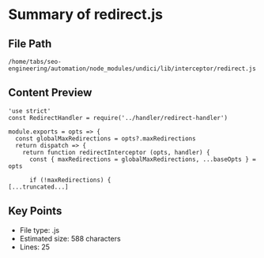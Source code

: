 # Summary of redirect.js
  
## File Path
`/home/tabs/seo-engineering/automation/node_modules/undici/lib/interceptor/redirect.js`

## Content Preview
```
'use strict'
const RedirectHandler = require('../handler/redirect-handler')

module.exports = opts => {
  const globalMaxRedirections = opts?.maxRedirections
  return dispatch => {
    return function redirectInterceptor (opts, handler) {
      const { maxRedirections = globalMaxRedirections, ...baseOpts } = opts

      if (!maxRedirections) {
[...truncated...]
```

## Key Points
- File type: .js
- Estimated size: 588 characters
- Lines: 25
